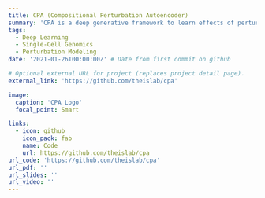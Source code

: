 ```yaml
---
title: CPA (Compositional Perturbation Autoencoder)
summary: 'CPA is a deep generative framework to learn effects of perturbations at the single-cell level. It performs OOD predictions of unseen combinations of drugs, learns interpretable embeddings, estimates dose-response curves, and provides uncertainty estimates.'
tags:
  - Deep Learning
  - Single-Cell Genomics
  - Perturbation Modeling
date: '2021-01-26T00:00:00Z' # Date from first commit on github

# Optional external URL for project (replaces project detail page).
external_link: 'https://github.com/theislab/cpa'

image:
  caption: 'CPA Logo'
  focal_point: Smart

links:
  - icon: github
    icon_pack: fab
    name: Code
    url: https://github.com/theislab/cpa
url_code: 'https://github.com/theislab/cpa'
url_pdf: ''
url_slides: ''
url_video: ''
---
```

